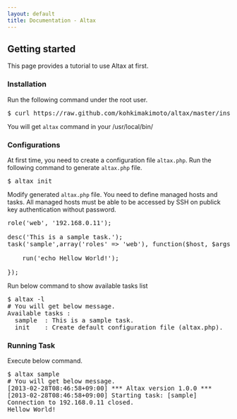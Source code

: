 ```yaml
---
layout: default
title: Documentation - Altax
---
```

## Getting started

This page provides a tutorial to use Altax at first.

### Installation

Run the following command under the root user.

<pre class="sh">
$ curl https://raw.github.com/kohkimakimoto/altax/master/installer.sh | sh
</pre>

You will get `altax` command in your /usr/local/bin/

### Configurations

At first time, you need to create a configuration file `altax.php`. Run the following command to generate `altax.php` file.

<pre class="sh">
$ altax init
</pre>

Modify generated `altax.php` file.
You need to define managed hosts and tasks.
All managed hosts must be able to be accessed by SSH on publick key authentication without password.

<pre class="php">
role('web', '192.168.0.11');

desc('This is a sample task.');
task('sample',array('roles' => 'web'), function($host, $args){

    run('echo Hellow World!');

});
</pre>

Run below command to show available tasks list

<pre class="sh">
$ altax -l
# You will get below message.
Available tasks :
  sample  : This is a sample task.
  init    : Create default configuration file (altax.php).
</pre>

### Running Task

Execute below command.

<pre class="sh">
$ altax sample
# You will get below message.
[2013-02-28T08:46:58+09:00] *** Altax version 1.0.0 ***
[2013-02-28T08:46:58+09:00] Starting task: [sample]
Connection to 192.168.0.11 closed.
Hellow World!
</pre>


